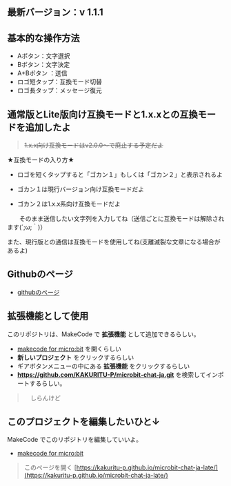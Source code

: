 
## 最新バージョン：v 1.1.1

## 基本的な操作方法

* Aボタン：文字選択
* Bボタン：文字決定
* A+Bボタン ：送信
* ロゴ短タップ：互換モード切替
* ロゴ長タップ：メッセージ復元

## 通常版とLite版向け互換モードと1.x.xとの互換モードを追加したよ
> <s>1.x.x向け互換モードはv2.0.0～で廃止する予定だよ</s>

★互換モードの入り方★
* ロゴを短くタップすると「ゴカン１」もしくは「ゴカン２」と表示されるよ

* ゴカン１は現行バージョン向け互換モードだよ

* ゴカン２は1.x.x系向け互換モードだよ

　　そのまま送信したい文字列を入力してね（送信ごとに互換モードは解除されます(´;ω;｀)）

また、現行版との通信は互換モードを使用してね(支離滅裂な文章になる場合があるよ)

## Githubのページ
* [githubのページ](https://github.com/KAKURITU-P/microbit-chat-ja-latee.git)


## 拡張機能として使用

このリポジトリは、MakeCode で **拡張機能** として追加できるらしい。

* [makecode for micro:bit](https://makecode.microbit.org/) を開くらしい
* **新しいプロジェクト** をクリックするらしい
* ギアボタンメニューの中にある **拡張機能** をクリックするらしい
* **https://github.com/KAKURITU-P/microbit-chat-ja.git** を検索してインポートするらしい。
>　しらんけど

## このプロジェクトを編集したいひと↓

MakeCode でこのリポジトリを編集していいよ。

* [makecode for micro:bit](https://makecode.microbit.org/) 



> このページを開く [https://kakuritu-p.github.io/microbit-chat-ja-late/](https://kakuritu-p.github.io/microbit-chat-ja-late/)


